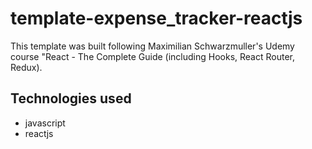 # template-expense_tracker-reactjs

This template was built following Maximilian Schwarzmuller's Udemy course "React - The Complete Guide (including Hooks, React Router, Redux).

## Technologies used

- javascript
- reactjs
